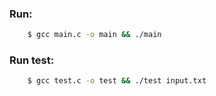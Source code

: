 ### Run:
```sh
    $ gcc main.c -o main && ./main
```

### Run test:
```sh
    $ gcc test.c -o test && ./test input.txt
```
